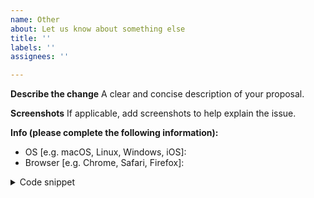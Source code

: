 ```yaml
---
name: Other
about: Let us know about something else
title: ''
labels: ''
assignees: ''

---
```


**Describe the change**
A clear and concise description of your proposal.

**Screenshots**
If applicable, add screenshots to help explain the issue.

**Info (please complete the following information):**

- OS [e.g. macOS, Linux, Windows, iOS]:
- Browser [e.g. Chrome, Safari, Firefox]:

<details>
  <summary>Code snippet</summary>
  <pre>
  <!-- Paste an example code snippet, if applicable -->
  </pre>
</details>
